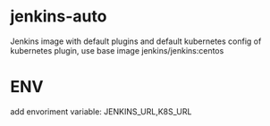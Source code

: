 # jenkins-auto
Jenkins image with default plugins and default kubernetes config of kubernetes plugin, use base image jenkins/jenkins:centos

# ENV
add envoriment variable: JENKINS_URL,K8S_URL
